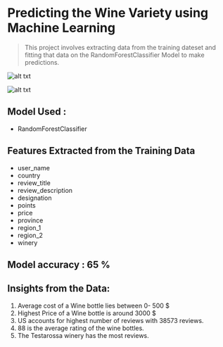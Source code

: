 # Predicting the Wine Variety using Machine Learning

> This project involves extracting data from the training dateset and fitting that data on the RandomForestClassifier Model to make predictions.

![alt txt](https://github.com/pradnyalgandhi/Wine-Prediction-ML/tree/master/data/Images/graph1.png "Graph 1")


![alt txt](https://github.com/pradnyalgandhi/Wine-Prediction-ML/tree/master/data/Images/graph2.png? "Graph 2")

## Model Used :
* RandomForestClassifier

## Features Extracted from the Training Data
* user_name 
* country
* review_title 
* review_description 
* designation 
* points 
* price  
* province 
* region_1 
* region_2 
* winery 
## Model accuracy : 65 %

## Insights from the Data:
1. Average cost of a Wine bottle lies between 0- 500 $
2. Highest Price of a Wine bottle is around 3000 $
3. US accounts for highest number of reviews with 38573 reviews.
4. 88 is the average rating of the wine bottles.
5. The Testarossa winery has the most reviews.
